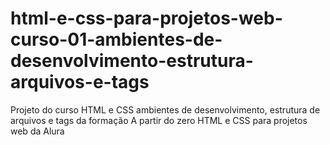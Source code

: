 # html-e-css-para-projetos-web-curso-01-ambientes-de-desenvolvimento-estrutura-arquivos-e-tags
Projeto do curso HTML e CSS ambientes de desenvolvimento, estrutura de arquivos e tags da formação A partir do zero HTML e CSS para projetos web da Alura
